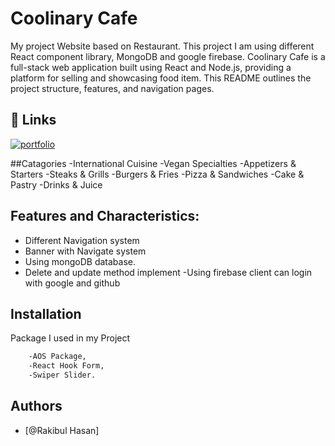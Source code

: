 # Coolinary Cafe


My project Website based on Restaurant. This project I am using different React component library, MongoDB and google firebase.
Coolinary Cafe is a full-stack web application built using React and Node.js, providing a platform for selling and showcasing food item. This README outlines the project structure, features, and navigation pages.


## 🔗 Links
[![portfolio](https://img.shields.io/badge/my_portfolio_website_link-000?style=for-the-badge&logo=ko-fi&logoColor=white)](https://coolinary-cafe.web.app)

##Catagories
    -International Cuisine
    -Vegan Specialties
    -Appetizers & Starters
    -Steaks & Grills
    -Burgers & Fries
    -Pizza & Sandwiches
    -Cake & Pastry
    -Drinks & Juice
                   

## Features and Characteristics:

- Different Navigation system
- Banner with Navigate system
- Using mongoDB database.
- Delete and update method implement
-Using firebase client can login with google and github


## Installation

Package I used in my Project

```bash
    -AOS Package,
    -React Hook Form,
    -Swiper Slider.
```

    
## Authors

- [@Rakibul Hasan]

